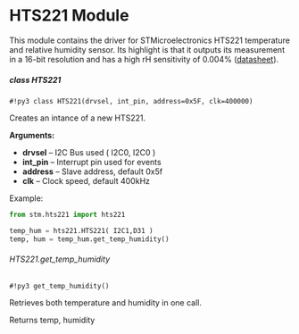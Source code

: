 # HTS221 Module

This module contains the driver for STMicroelectronics HTS221 temperature and relative humidity sensor. Its highlight is that it outputs its measurement in a 16-bit resolution and has a high rH sensitivity of 0.004% ([datasheet](http://www.st.com/content/ccc/resource/technical/document/datasheet/4d/9a/9c/ad/25/07/42/34/DM00116291.pdf/files/DM00116291.pdf/jcr:content/translations/en.DM00116291.pdf)).

##### class HTS221

```#!py3 class HTS221(drvsel, int_pin, address=0x5F, clk=400000)```

Creates an intance of a new HTS221.

**Arguments:**

    
* **drvsel** – I2C Bus used ( I2C0, I2C0 )
* **int_pin** – Interrupt pin used for events
* **address** – Slave address, default 0x5f
* **clk** – Clock speed, default 400kHz


Example:

```py
from stm.hts221 import hts221

temp_hum = hts221.HTS221( I2C1,D31 )
temp, hum = temp_hum.get_temp_humidity()
```

###### HTS221.get_temp_humidity

```#!py3 get_temp_humidity()```

Retrieves both temperature and humidity in one call.

Returns temp, humidity
